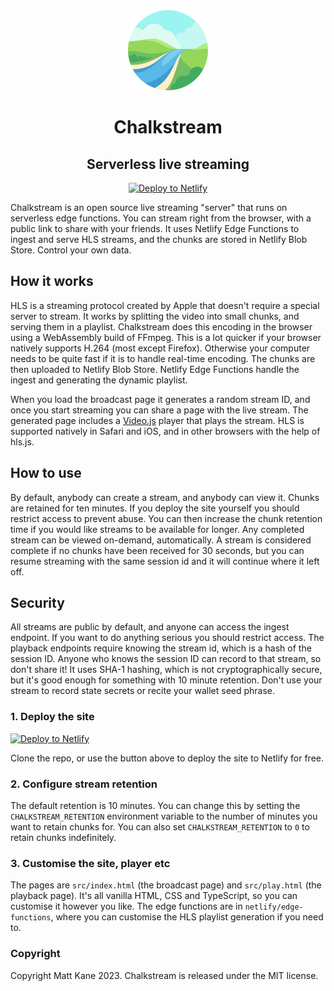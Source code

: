<div style="text-align:center"><img src="./src/stream.png" width="128" height="128" alt="Chalkstream">

# Chalkstream

## Serverless live streaming

<a href="https://app.netlify.com/start/deploy?repository=https://github.com/ascorbic/chalkstream"><img src="https://www.netlify.com/img/deploy/button.svg" alt="Deploy to Netlify"></a>

</div>

Chalkstream is an open source live streaming "server" that runs on serverless edge functions. You can stream right from the browser, with a public link to share with your friends. It uses Netlify Edge Functions to ingest and serve HLS streams, and the chunks are stored in Netlify Blob Store. Control your own data.

## How it works

HLS is a streaming protocol created by Apple that doesn't require a special server to stream. It works by splitting the video into small chunks, and serving them in a playlist. Chalkstream does this encoding in the browser using a WebAssembly build of FFmpeg. This is a lot quicker if your browser natively supports H.264 (most except Firefox). Otherwise your computer needs to be quite fast if it is to handle real-time encoding. The chunks are then uploaded to Netlify Blob Store. Netlify Edge Functions handle the ingest and generating the dynamic playlist.

When you load the broadcast page it generates a random stream ID, and once you start streaming you can share a page with the live stream. The generated page includes a [Video.js](https://videojs.com) player that plays the stream. HLS is supported natively in Safari and iOS, and in other browsers with the help of hls.js.

## How to use

By default, anybody can create a stream, and anybody can view it. Chunks are retained for ten minutes. If you deploy the site yourself you should restrict access to prevent abuse. You can then increase the chunk retention time if you would like streams to be available for longer. Any completed stream can be viewed on-demand, automatically. A stream is considered complete if no chunks have been received for 30 seconds, but you can resume streaming with the same session id and it will continue where it left off.

## Security

All streams are public by default, and anyone can access the ingest endpoint. If you want to do anything serious you should restrict access. The playback endpoints require knowing the stream id, which is a hash of the session ID. Anyone who knows the session ID can record to that stream, so don't share it! It uses SHA-1 hashing, which is not cryptographically secure, but it's good enough for something with 10 minute retention. Don't use your stream to record state secrets or recite your wallet seed phrase.

### 1. Deploy the site

<a href="https://app.netlify.com/start/deploy?repository=https://github.com/ascorbic/chalkstream"><img src="https://www.netlify.com/img/deploy/button.svg" alt="Deploy to Netlify"></a>

Clone the repo, or use the button above to deploy the site to Netlify for free.

### 2. Configure stream retention

The default retention is 10 minutes. You can change this by setting the `CHALKSTREAM_RETENTION` environment variable to the number of minutes you want to retain chunks for. You can also set `CHALKSTREAM_RETENTION` to `0` to retain chunks indefinitely.

### 3. Customise the site, player etc

The pages are `src/index.html` (the broadcast page) and `src/play.html` (the playback page). It's all vanilla HTML, CSS and TypeScript, so you can customise it however you like. The edge functions are in `netlify/edge-functions`, where you can customise the HLS playlist generation if you need to.

### Copyright

Copyright Matt Kane 2023. Chalkstream is released under the MIT license.

